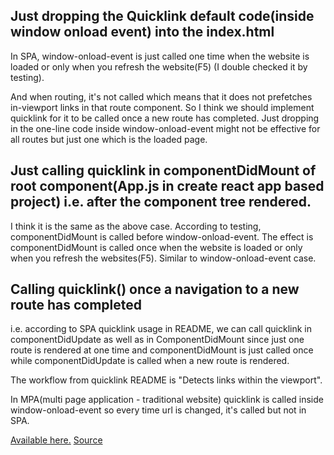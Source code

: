 
## Just dropping the Quicklink default code(inside window onload event) into the index.html

In SPA, window-onload-event is just called one time when the website is loaded or only when you refresh the website(F5) (I double checked it by testing).

And when routing, it's not called which means that it does not prefetches in-viewport links in that route component.
So I think we should implement quicklink for it to be called once a new route has completed.
Just dropping in the one-line code inside window-onload-event might not be effective for all routes but just one which is the loaded page.

## Just calling quicklink in componentDidMount of root component(App.js in create react app based project) i.e. after the component tree rendered.

I think it is the same as the above case.
According to testing, componentDidMount is called before window-onload-event.
The effect is componentDidMount is called once when the website is loaded or only when you refresh the websites(F5). Similar to window-onload-event case.

## Calling quicklink() once a navigation to a new route has completed
i.e. according to SPA quicklink usage in README, we can call quicklink in componentDidUpdate as well as in ComponentDidMount since just one route is rendered at one time and componentDidMount is just called once while componentDidUpdate is called when a new route is rendered.


The workflow from quicklink README is "Detects links within the viewport".

In MPA(multi page application - traditional website) quicklink is called inside window-onload-event so every time url is changed, it's called but not in SPA.

[Available here.](https://glitch.com/~anton-karlovskiy-quicklink-react-router)
[Source](https://anton-karlovskiy-quicklink-react-router.glitch.me)
